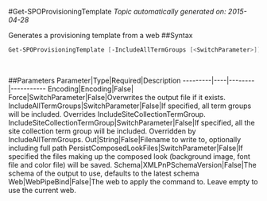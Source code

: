 #Get-SPOProvisioningTemplate
*Topic automatically generated on: 2015-04-28*

Generates a provisioning template from a web
##Syntax
```powershell
Get-SPOProvisioningTemplate [-IncludeAllTermGroups [<SwitchParameter>]] [-IncludeSiteCollectionTermGroup [<SwitchParameter>]] [-PersistComposedLookFiles [<SwitchParameter>]] [-Force [<SwitchParameter>]] [-Encoding [<Encoding>]] [-Web [<WebPipeBind>]] [-Out [<String>]] [-Schema [<XMLPnPSchemaVersion>]]
```
&nbsp;

##Parameters
Parameter|Type|Required|Description
---------|----|--------|-----------
Encoding|Encoding|False|
Force|SwitchParameter|False|Overwrites the output file if it exists.
IncludeAllTermGroups|SwitchParameter|False|If specified, all term groups will be included. Overrides IncludeSiteCollectionTermGroup.
IncludeSiteCollectionTermGroup|SwitchParameter|False|If specified, all the site collection term group will be included. Overridden by IncludeAllTermGroups.
Out|String|False|Filename to write to, optionally including full path
PersistComposedLookFiles|SwitchParameter|False|If specified the files making up the composed look (background image, font file and color file) will be saved.
Schema|XMLPnPSchemaVersion|False|The schema of the output to use, defaults to the latest schema
Web|WebPipeBind|False|The web to apply the command to. Leave empty to use the current web.
